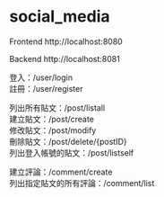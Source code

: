 # social_media
Frontend
http://localhost:8080

Backend
http://localhost:8081

登入：/user/login  
註冊：/user/register  

列出所有貼文：/post/listall  
建立貼文：/post/create  
修改貼文：/post/modify  
刪除貼文：/post/delete/{postID}  
列出登入帳號的貼文：/post/listself  

建立評論：/comment/create  
列出指定貼文的所有評論：/comment/list  
